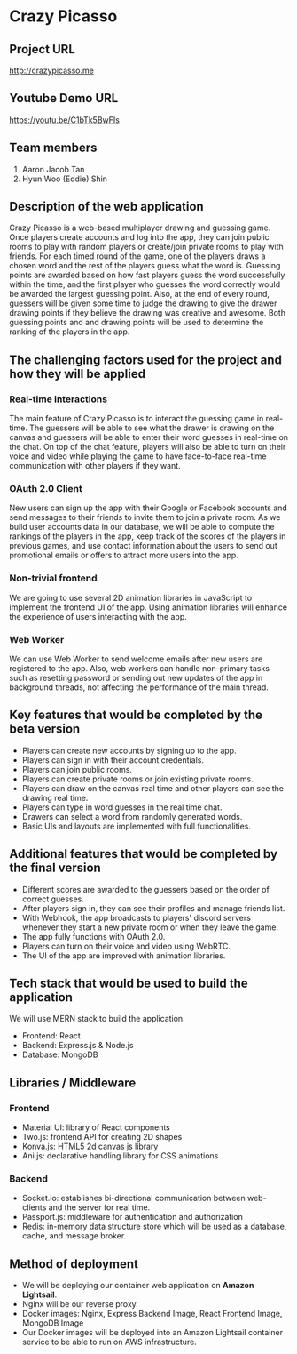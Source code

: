 # Crazy Picasso

## Project URL

http://crazypicasso.me

## Youtube Demo URL

https://youtu.be/C1bTk5BwFIs

## Team members

1. Aaron Jacob Tan
2. Hyun Woo (Eddie) Shin

## Description of the web application

Crazy Picasso is a web-based multiplayer drawing and guessing game. Once players create accounts and log into the app, they can join public rooms to play with random players or create/join private rooms to play with friends. For each timed round of the game, one of the players draws a chosen word and the rest of the players guess what the word is. Guessing points are awarded based on how fast players guess the word successfully within the time, and the first player who guesses the word correctly would be awarded the largest guessing point. Also, at the end of every round, guessers will be given some time to judge the drawing to give the drawer drawing points if they believe the drawing was creative and awesome. Both guessing points and and drawing points will be used to determine the ranking of the players in the app.

## The challenging factors used for the project and how they will be applied

### Real-time interactions

The main feature of Crazy Picasso is to interact the guessing game in real-time. The guessers will be able to see what the drawer is drawing on the canvas and guessers will be able to enter their word guesses in real-time on the chat. On top of the chat feature, players will also be able to turn on their voice and video while playing the game to have face-to-face real-time communication with other players if they want.

### OAuth 2.0 Client

New users can sign up the app with their Google or Facebook accounts and send messages to their friends to invite them to join a private room. As we build user accounts data in our database, we will be able to compute the rankings of the players in the app, keep track of the scores of the players in previous games, and use contact information about the users to send out promotional emails or offers to attract more users into the app.

### Non-trivial frontend

We are going to use several 2D animation libraries in JavaScript to implement the frontend UI of the app. Using animation libraries will enhance the experience of users interacting with the app. 

### Web Worker

We can use Web Worker to send welcome emails after new users are registered to the app. Also, web workers can handle non-primary tasks such as resetting password or sending out new updates of the app in background threads, not affecting the performance of the main thread.

## Key features that would be completed by the beta version

- Players can create new accounts by signing up to the app.
- Players can sign in with their account credentials.
- Players can join public rooms. 
- Players can create private rooms or join existing private rooms.
- Players can draw on the canvas real time and other players can see the drawing real time.
- Players can type in word guesses in the real time chat.
- Drawers can select a word from randomly generated words.
- Basic UIs and layouts are implemented with full functionalities. 

## Additional features that would be completed by the final version

- Different scores are awarded to the guessers based on the order of correct guesses.
- After players sign in, they can see their profiles and manage friends list.
- With Webhook, the app broadcasts to players' discord servers whenever they start a new private room or when they leave the game.
- The app fully functions with OAuth 2.0.
- Players can turn on their voice and video using WebRTC.
- The UI of the app are improved with animation libraries.

## Tech stack that would be used to build the application

We will use MERN stack to build the application.

- Frontend: React
- Backend: Express.js & Node.js
- Database: MongoDB

## Libraries / Middleware

### Frontend

- Material UI: library of React components
- Two.js: frontend API for creating 2D shapes
- Konva.js: HTML5 2d canvas js library
- Ani.js: declarative handling library for CSS animations

### Backend

- Socket.io: establishes bi-directional communication between web-clients and the server for real time.
- Passport.js: middleware for authentication and authorization
- Redis: in-memory data structure store which will be used as a database, cache, and message broker.

## Method of deployment 

- We will be deploying our container web application on **Amazon Lightsail**.
- Nginx will be our reverse proxy.
- Docker images: Nginx, Express Backend Image, React Frontend Image, MongoDB Image
- Our Docker images will be deployed into an Amazon Lightsail container service to be able to run on AWS infrastructure.
    


